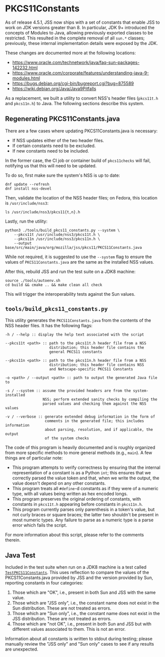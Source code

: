 # PKCS11Constants

As of release 4.5.1, JSS now ships with a set of constants that enable JSS to
work on JDK versions greater than 8. In particular, JDK 9+ introduced the
concepts of Modules to Java, allowing previously exported classes to be
restricted. This resulted in the complete removal of all `sun.*` classes;
previously, these internal implementation details were exposed by the JDK.

These changes are documented more at the following locations:

 - https://www.oracle.com/technetwork/java/faq-sun-packages-142232.html
 - https://www.oracle.com/corporate/features/understanding-java-9-modules.html
 - https://bugs.debian.org/cgi-bin/bugreport.cgi?bug=875589
 - https://wiki.debian.org/Java/Java9Pitfalls

As a replacement, we built a utility to convert NSS's header files (`pkcs11t.h`
and `pkcs11n.h`) to Java. The following sections describe this system.


## Regenerating PKCS11Constants.java

There are a few cases where updating PKCS11Constants.java is necessary:

 - If NSS updates either of the two header files.
 - If certain constants need to be excluded.
 - If new constants need to be included.

In the former case, the CI job or container build of `pkcs11checks` will
fail, notifying us that this will need to be updated.

To do so, first make sure the system's NSS is up to date:

    dnf update --refresh
    dnf install nss-devel

Then, validate the location of the NSS header files; on Fedora, this location
is `/usr/include/nss3`:

    ls /usr/include/nss3/pkcs11{t,n}.h

Lastly, run the utility:

    python3 ./tools/build_pkcs11_constants.py --system \
        --pkcs11t /usr/include/nss3/pkcs11t.h \
        --pkcs11n /usr/include/nss3/pkcs11n.h \
        --output base/src/main/java/org/mozilla/jss/pkcs11/PKCS11Constants.java

While not required, it is suggested to use the `--system` flag to ensure
the values of `PKCS11Constants.java` are the same as the installed NSS
values.

After this, rebuild JSS and run the test suite on a JDK8 machine:

    source ./tools/autoenv.sh
    cd build && cmake .. && make clean all check

This will trigger the interoperability tests against the Sun values.


## `tools/build_pkcs11_constants.py`

This utility generates the `PKCS11Constants.java` from the contents of the
NSS header files. It has the following flags:

    -h / --help :: display the help text associated with the script

    --pkcs11t <path> :: path to the pkcs11t.h header file from a NSS
                        distribution; this header file contains the
                        general PKCS11 constants

    --pkcs11n <path> :: path to the pkcs11n.h header file from a NSS
                        distribution; this header file contains NSS
                        and Netscape-specific PKCS11 Constants

    -o <path> / --output <path> :: path to output the generated Java file to

    -s / --system :: assume the provided headers are from the system-installed
                     NSS; perform extended sanity checks by compiling the
                     parsed values and checking them against the NSS values

    -v / --verbose :: generate extended debug information in the form of
                      comments in the generated file; this includes information
                      about parsing, resolution, and if applicable, the output
                      of the system checks

The code of this program is heavily documented and is roughly organized
from more specific methods to more general methods (e.g., `main`). A few
things are of particular note:

 - This program attempts to verify correctness by ensuring that the internal
   representation of a constant is as a Python `int`; this ensures that we
   correctly parsed the value token and that, when we write the output,
   the value doesn't depend on any other constants.
 - This program treats all `#define`-d constants as if they were of a numeric
   type, with all values being written as hex encoded longs.
 - This program preserves the original ordering of constants, with constants in
   `pkcs11t.h` appearing before constants in `pkcs11n.h`.
 - This program currently parses only parenthesis in a token's value, but not
   curly braces or square braces; the latter two shouldn't be present in most
   numeric types. Any failure to parse as a numeric type is a parse error which
   fails the script.

For more information about this script, please refer to the comments therein.


## Java Test

Included in the test suite when run on a JDK8 machine is a test called
[`TestPKCS11Constants`](../src/test/java/org/mozilla/jss/tests/TestPKCS11Constants.java).
This uses reflection to compare the values of the PKCS11Constants.java
provided by JSS and the version provided by Sun, reporting constants in
four categories:

 1. Those which are "OK", i.e., present in both Sun and JSS with the same
    value.
 2. Those which are "JSS only", i.e., the constant name does not exist in
    the Sun distribution. These are not treated as errors.
 3. Those which are "Sun only", i.e., the constant name does not exist in
    the JSS distribution. These are not treated as errors.
 4. Those which are "not OK", i.e., present in both Sun and JSS but with
    different values associated to them. This is not an error.

Information about all constants is written to stdout during testing; please
manually review the "JSS only" and "Sun only" cases to see if any results
are unexpected.
